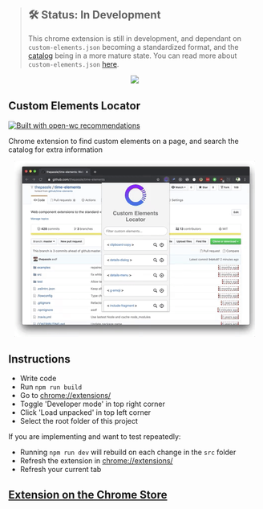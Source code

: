 > ## 🛠 Status: In Development
>
> This chrome extension is still in development, and dependant on `custom-elements.json` becoming a standardized format, and the [catalog](https://catalog.open-wc.org) being in a more mature state. You can read more about `custom-elements.json` [here](https://github.com/webcomponents/custom-elements-json/).

<p align="center">
  <img width="200" src="https://open-wc.org/hero.png"></img>
</p>

## Custom Elements Locator

[![Built with open-wc recommendations](https://img.shields.io/badge/built%20with-open--wc-blue.svg)](https://github.com/open-wc)

Chrome extension to find custom elements on a page, and search the catalog for extra information

<p align="center">
  <img src="./meta_assets/giphytime.gif"/
</p>

## Instructions

- Write code
- Run `npm run build`
- Go to [chrome://extensions/](chrome://extensions/)
- Toggle 'Developer mode' in top right corner
- Click 'Load unpacked' in top left corner
- Select the root folder of this project

If you are implementing and want to test repeatedly:

- Running `npm run dev` will rebuild on each change in the `src` folder
- Refresh the extension in [chrome://extensions/](chrome://extensions/)
- Refresh your current tab


## [Extension on the Chrome Store](https://chrome.google.com/webstore/detail/custom-elements-locator/eccplgjbdhhakefbjfibfhocbmjpkafc)